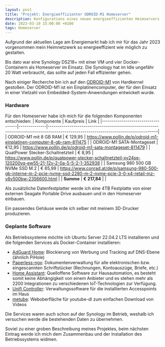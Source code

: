 ```yaml
---
layout: post
title: "Projekt: Energieeffizienter ODROID-M1 Homeserver"
description: Konfigurations eines neuen energieeffizienten Heimservers
date: 2023-03-10 15:00:00 +0100
tags: Homeserver
---
```

Aufgrund der aktuellen Lage am Energiemarkt hab ich mir für das Jahr 2023 vorgenommen mein Heimnetzwerk so energieeffizient wie möglich zu gestalten.

Bis dato war eine Synology DS218+ mit einer VM und vier Docker-Containern als Homeserver im Einsatz. Die Synology hat im Idle ungefähr 20 Watt verbraucht, das sollte auf jeden Fall effizienter gehen. 

Nach einiger Recherche bin ich auf den [ODROID-M1](https://www.hardkernel.com/shop/odroid-m1-with-8gbyte-ram/) von Hardkernel gestoßen. Der ODROID-M1 ist ein Einplatinencomputer, der für den Einsatz in einer Vielzahl von Embedded-System-Anwendungen entwickelt wurde.  

### Hardware
Für den Homeserver habe ich mich für die folgenden Komponenten entschieden:
| Komponente                        | Kaufpreis    | Link                                                                                                                                |
|-----------------------------------|--------------|-------------------------------------------------------------------------------------------------------------------------------------|
| ODROID-M1 mit 8 GB RAM            | € 129,95     | <https://www.pollin.de/p/odroid-m1-einplatinen-computer-8-gb-ram-811475>                                                            |
| ODROID-M1 SATA-Montageset         | €12,95       | <https://www.pollin.de/p/odroid-m1-sata-montageset-811479>                                                                          |
| QuatPower Stecker-Schaltnetzteil  | € 8,95       | <https://www.pollin.de/p/quatpower-stecker-schaltnetzteil-xy24se-120200vq-ew55-21-12v-2-0a-5-5-2-1-352938>                          |
| Samsung 980 500 GB NVMe SSD M.2   | € 65,99      | <https://www.conrad.at/de/p/samsung-980-500-gb-interne-m-2-pcie-nvme-ssd-2280-m-2-nvme-pcie-3-0-x4-retail-mz-v8v500bw-2356600.html> |
| **Summe**                         | **€ 217,84** |                                                                                                                                     |

Als zusätzliche Datenfestplatter werde ich eine 4TB Festplatte von einer externen Seagate Portable Drive ausbauen und in den Homeserver einbauen. 

Ein passendes Gehäuse werde ich selber mit meinem 3D-Drucker produzieren. 

### Geplante Software
Als Betriebssysteme möchte ich Ubuntu Server 22.04.2 LTS installieren und die folgenden Services als Docker-Container installieren:

 - [AdGuard Home](https://adguard.com/de/adguard-home/overview.html): Blockierung von Werbung und Tracking auf DNS-Ebene (ähnlich PiHole)
 - [Paperless-ngx](https://github.com/paperless-ngx/paperless-ngx): Dokumentenverwaltung für alle elektronischen bzw. eingescannten Schriftstücker (Rechnungen, Kontoauszüge, Briefe, etc.)
 - [Home Assistant](https://www.home-assistant.io/): Quelloffene Software zur Hausautomation, es besteht somit keine Abhängigkeit von einem Anbieter und es stehen mehr als 2200 Integrationen zu verschiedenen IoT-Technologien zur Verfügung. 
 - [Unifi Controller](https://www.ui.com/): Verwaltungssoftware für die installierten Accesspoints im Haus
 - [metube](https://github.com/alexta69/metube): Weboberfläche für youtube-dl zum einfachen Download von Videos

Die Services waren auch schon auf der Synology im Betrieb, weshalb ich versuchen werde die bestehenden Daten zu übernehmen.

Soviel zu einer groben Beschreibung meines Projektes, beim nächsten Eintrag werde ich mich dem Zusammenbau und der Installation des Betriebssystems widmen. 
